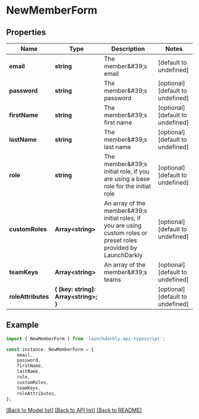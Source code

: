 # NewMemberForm


## Properties

Name | Type | Description | Notes
------------ | ------------- | ------------- | -------------
**email** | **string** | The member\&#39;s email | [default to undefined]
**password** | **string** | The member\&#39;s password | [optional] [default to undefined]
**firstName** | **string** | The member\&#39;s first name | [optional] [default to undefined]
**lastName** | **string** | The member\&#39;s last name | [optional] [default to undefined]
**role** | **string** | The member\&#39;s initial role, if you are using a base role for the initial role | [optional] [default to undefined]
**customRoles** | **Array&lt;string&gt;** | An array of the member\&#39;s initial roles, if you are using custom roles or preset roles provided by LaunchDarkly | [optional] [default to undefined]
**teamKeys** | **Array&lt;string&gt;** | An array of the member\&#39;s teams | [optional] [default to undefined]
**roleAttributes** | **{ [key: string]: Array&lt;string&gt;; }** |  | [optional] [default to undefined]

## Example

```typescript
import { NewMemberForm } from 'launchdarkly-api-typescript';

const instance: NewMemberForm = {
    email,
    password,
    firstName,
    lastName,
    role,
    customRoles,
    teamKeys,
    roleAttributes,
};
```

[[Back to Model list]](../README.md#documentation-for-models) [[Back to API list]](../README.md#documentation-for-api-endpoints) [[Back to README]](../README.md)

